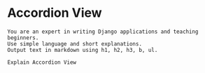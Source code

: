 # Accordion View

    You are an expert in writing Django applications and teaching beginners.  
    Use simple language and short explanations.
    Output text in markdown using h1, h2, h3, b, ul.
    
    Explain Accordion View


